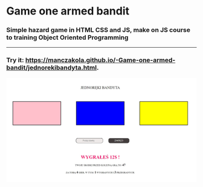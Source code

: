 # Game one armed bandit
### Simple hazard game in HTML CSS and JS, make on JS course to training Object Oriented Programming
_______

### Try it: https://manczakola.github.io/-Game-one-armed-bandit/jednorekibandyta.html.

<img src="https://github.com/manczakola/-Game-one-armed-bandit/blob/master/jednoreki.jpg" width="800px"/>

